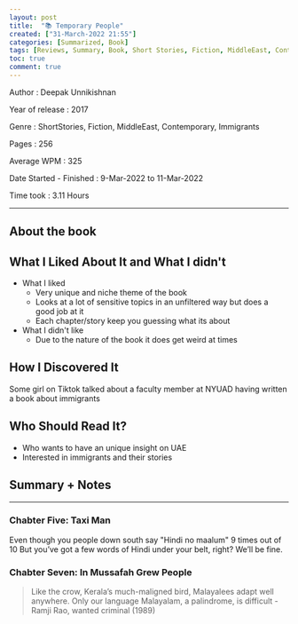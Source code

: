 ```yaml
---
layout: post
title:  "📚 Temporary People"
created: ["31-March-2022 21:55"]
categories: [Summarized, Book]
tags: [Reviews, Summary, Book, Short Stories, Fiction, MiddleEast, Contemporary, Immigrants]
toc: true
comment: true
---
```


Author
: Deepak Unnikishnan

Year of release
: 2017

Genre
: ShortStories, Fiction, MiddleEast, Contemporary, Immigrants

Pages
: 256

Average WPM
: 325 

Date Started - Finished
: 9-Mar-2022 to 11-Mar-2022

Time took
: 3.11 Hours

---
## About the book
## What I Liked About It and What I didn't
- What I liked
	- Very unique and niche theme of the book
	- Looks at a lot of sensitive topics in an unfiltered way but does a good job at it
	- Each chapter/story keep you guessing what its about
- What I didn't like
	- Due to the nature of the book it does get weird at times

## How I Discovered It
Some girl on Tiktok talked about a faculty member at NYUAD having written a book about immigrants

## Who Should Read It?
- Who wants to have an unique insight on UAE
- Interested in immigrants and their stories 

## Summary + Notes
---

### Chabter Five: Taxi Man  
Even though you people down south say "Hindi no maalum" 9 times out of 10 But you’ve got a few words of Hindi under your belt, right? We’ll be fine.  
  
### Chabter Seven: In Mussafah Grew People  
> Like the crow, Kerala’s much-maligned bird, Malayalees adapt well anywhere. Only our language Malayalam, a palindrome, is difficult
> \- Ramji Rao, wanted criminal  (1989)  